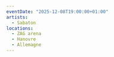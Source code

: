 ```yaml
---
eventDate: "2025-12-08T19:00:00+01:00"
artists:
  - Sabaton
locations:
  - ZAG arena
  - Hanovre
  - Allemagne
---
```

